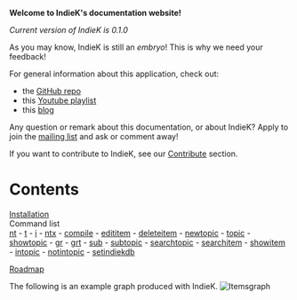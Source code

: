 **Welcome to IndieK's documentation website!**

_Current version of IndieK is 0.1.0_

As you may know, IndieK is still an _embryo_! This is why we need your feedback! 

For general information about this application, check out:
- the [GitHub repo](https://github.com/aernesto/IndieK)
- this [Youtube playlist](https://www.youtube.com/watch?v=XSA4KEFhVLk&list=PLJhmxsk-_V30bt1XSgXav3dLp0qyEegnD)
- this [blog](https://adrianblogtech.wordpress.com/)

Any question or remark about this documentation, or about IndieK? Apply to join the [mailing list](https://groups.google.com/forum/#!forum/indiek) and ask or comment away!

If you want to contribute to IndieK, see our [Contribute](https://github.com/aernesto/IndieK/blob/master/README.md#contribute) section.

# Contents

[Installation](/installation.md)  
Command list  
    [nt](/nt.md)
    - [t](/t.md)
    - [i](/i.md)
    - [ntx](/ntx.md)
    - [compile](/compile.md)
    - [edititem](/edititem.md)
    - [deleteitem](/deleteitem.md)
    - [newtopic](/newtopic.md)
    - [topic](/topic.md)
    - [showtopic](/showtopic.md)
    - [gr](/gr.md)
    - [grt](/grt.md)
    - [sub](/sub.md)
    - [subtopic](/subtopic.md)
    - [searchtopic](/searchtopic.md)
    - [searchitem](/searchitem.md)
    - [showitem](/showitem.md)
    - [intopic](/intopic.md)
    - [notintopic](/notintopic.md)
    - [setindiekdb](/setindiekdb.md)
    
[Roadmap](/roadmap.md)

The following is an example graph produced with IndieK.
![Itemsgraph](/images/my_first_topic.png)
